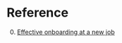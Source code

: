 # Reference

0. [Effective onboarding at a new job](https://sherlock.codes/blog/effective-onboarding-at-a-new-job/)

